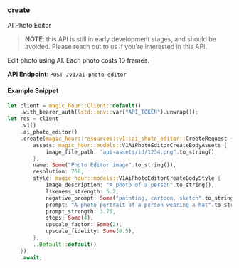 
### create <a name="create"></a>
AI Photo Editor

> **NOTE**: this API is still in early development stages, and should be avoided. Please reach out to us if you're interested in this API. 

Edit photo using AI. Each photo costs 10 frames.

**API Endpoint**: `POST /v1/ai-photo-editor`

#### Example Snippet

```rust
let client = magic_hour::Client::default()
    .with_bearer_auth(&std::env::var("API_TOKEN").unwrap());
let res = client
    .v1()
    .ai_photo_editor()
    .create(magic_hour::resources::v1::ai_photo_editor::CreateRequest {
        assets: magic_hour::models::V1AiPhotoEditorCreateBodyAssets {
            image_file_path: "api-assets/id/1234.png".to_string(),
        },
        name: Some("Photo Editor image".to_string()),
        resolution: 768,
        style: magic_hour::models::V1AiPhotoEditorCreateBodyStyle {
            image_description: "A photo of a person".to_string(),
            likeness_strength: 5.2,
            negative_prompt: Some("painting, cartoon, sketch".to_string()),
            prompt: "A photo portrait of a person wearing a hat".to_string(),
            prompt_strength: 3.75,
            steps: Some(4),
            upscale_factor: Some(2),
            upscale_fidelity: Some(0.5),
        },
        ..Default::default()
    })
    .await;
```
